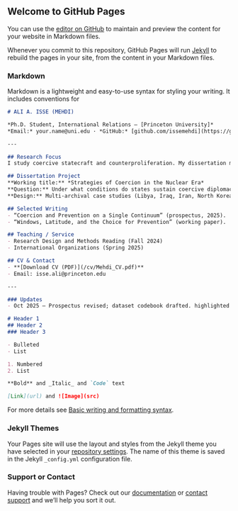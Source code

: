 ## Welcome to GitHub Pages

You can use the [editor on GitHub](https://github.com/issemehdi/issemehdi.github.io/edit/main/index.md) to maintain and preview the content for your website in Markdown files.

Whenever you commit to this repository, GitHub Pages will run [Jekyll](https://jekyllrb.com/) to rebuild the pages in your site, from the content in your Markdown files.

### Markdown

Markdown is a lightweight and easy-to-use syntax for styling your writing. It includes conventions for

```markdown
# ALI A. ISSE (MEHDI)

*Ph.D. Student, International Relations — [Princeton University]*  
*Email:* your.name@uni.edu · *GitHub:* [github.com/issemehdi](https://github.com/issemehdi) · *LinkedIn:* [linkedin.com/in/YOURID](https://linkedin.com/in/YOURID)

---

## Research Focus
I study coercive statecraft and counterproliferation. My dissertation models how states choose among diplomacy and preventive force to forestall nuclear acquisition, emphasizing time horizons (“time-to-bomb”) and leaders’ latitude to escalate.

## Dissertation Project
**Working title:** *Strategies of Coercion in the Nuclear Era*  
**Question:** Under what conditions do states sustain coercive diplomacy, select preventive force, or adopt strategic restraint when confronting an advancing nuclear program?  
**Design:** Multi-archival case studies (Libya, Iraq, Iran, North Korea) plus an original episode dataset (1950–2017), and Statistical Analysis

## Selected Writing
- “Coercion and Prevention on a Single Continuum” (prospectus, 2025).  
- “Windows, Latitude, and the Choice for Prevention” (working paper).

## Teaching / Service
- Research Design and Methods Reading (Fall 2024)
- International Organizations (Spring 2025)

## CV & Contact
- **[Download CV (PDF)](/cv/Mehdi_CV.pdf)**
- Email: isse.ali@princeton.edu

---

### Updates
- Oct 2025 — Prospectus revised; dataset codebook drafted. highlighted code block

# Header 1
## Header 2
### Header 3

- Bulleted
- List

1. Numbered
2. List

**Bold** and _Italic_ and `Code` text

[Link](url) and ![Image](src)
```

For more details see [Basic writing and formatting syntax](https://docs.github.com/en/github/writing-on-github/getting-started-with-writing-and-formatting-on-github/basic-writing-and-formatting-syntax).

### Jekyll Themes

Your Pages site will use the layout and styles from the Jekyll theme you have selected in your [repository settings](https://github.com/issemehdi/issemehdi.github.io/settings/pages). The name of this theme is saved in the Jekyll `_config.yml` configuration file.

### Support or Contact

Having trouble with Pages? Check out our [documentation](https://docs.github.com/categories/github-pages-basics/) or [contact support](https://support.github.com/contact) and we’ll help you sort it out.
